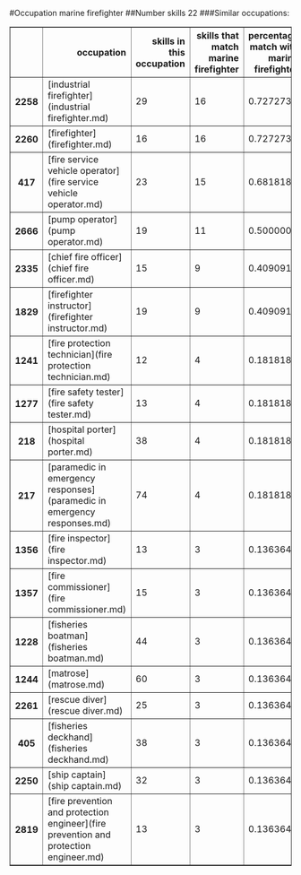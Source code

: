 #Occupation marine firefighter
##Number skills 22
###Similar occupations:
<table border="1" class="dataframe">
  <thead>
    <tr style="text-align: right;">
      <th></th>
      <th>occupation</th>
      <th>skills in this occupation</th>
      <th>skills that match marine firefighter</th>
      <th>percentage match with marine firefighter</th>
      <th>skills not in marine firefighter</th>
    </tr>
  </thead>
  <tbody>
    <tr>
      <th>2258</th>
      <td>[industrial firefighter](industrial firefighter.md)</td>
      <td>29</td>
      <td>16</td>
      <td>0.727273</td>
      <td>13</td>
    </tr>
    <tr>
      <th>2260</th>
      <td>[firefighter](firefighter.md)</td>
      <td>16</td>
      <td>16</td>
      <td>0.727273</td>
      <td>0</td>
    </tr>
    <tr>
      <th>417</th>
      <td>[fire service vehicle operator](fire service vehicle operator.md)</td>
      <td>23</td>
      <td>15</td>
      <td>0.681818</td>
      <td>8</td>
    </tr>
    <tr>
      <th>2666</th>
      <td>[pump operator](pump operator.md)</td>
      <td>19</td>
      <td>11</td>
      <td>0.500000</td>
      <td>8</td>
    </tr>
    <tr>
      <th>2335</th>
      <td>[chief fire officer](chief fire officer.md)</td>
      <td>15</td>
      <td>9</td>
      <td>0.409091</td>
      <td>6</td>
    </tr>
    <tr>
      <th>1829</th>
      <td>[firefighter instructor](firefighter instructor.md)</td>
      <td>19</td>
      <td>9</td>
      <td>0.409091</td>
      <td>10</td>
    </tr>
    <tr>
      <th>1241</th>
      <td>[fire protection technician](fire protection technician.md)</td>
      <td>12</td>
      <td>4</td>
      <td>0.181818</td>
      <td>8</td>
    </tr>
    <tr>
      <th>1277</th>
      <td>[fire safety tester](fire safety tester.md)</td>
      <td>13</td>
      <td>4</td>
      <td>0.181818</td>
      <td>9</td>
    </tr>
    <tr>
      <th>218</th>
      <td>[hospital porter](hospital porter.md)</td>
      <td>38</td>
      <td>4</td>
      <td>0.181818</td>
      <td>34</td>
    </tr>
    <tr>
      <th>217</th>
      <td>[paramedic in emergency responses](paramedic in emergency responses.md)</td>
      <td>74</td>
      <td>4</td>
      <td>0.181818</td>
      <td>70</td>
    </tr>
    <tr>
      <th>1356</th>
      <td>[fire inspector](fire inspector.md)</td>
      <td>13</td>
      <td>3</td>
      <td>0.136364</td>
      <td>10</td>
    </tr>
    <tr>
      <th>1357</th>
      <td>[fire commissioner](fire commissioner.md)</td>
      <td>15</td>
      <td>3</td>
      <td>0.136364</td>
      <td>12</td>
    </tr>
    <tr>
      <th>1228</th>
      <td>[fisheries boatman](fisheries boatman.md)</td>
      <td>44</td>
      <td>3</td>
      <td>0.136364</td>
      <td>41</td>
    </tr>
    <tr>
      <th>1244</th>
      <td>[matrose](matrose.md)</td>
      <td>60</td>
      <td>3</td>
      <td>0.136364</td>
      <td>57</td>
    </tr>
    <tr>
      <th>2261</th>
      <td>[rescue diver](rescue diver.md)</td>
      <td>25</td>
      <td>3</td>
      <td>0.136364</td>
      <td>22</td>
    </tr>
    <tr>
      <th>405</th>
      <td>[fisheries deckhand](fisheries deckhand.md)</td>
      <td>38</td>
      <td>3</td>
      <td>0.136364</td>
      <td>35</td>
    </tr>
    <tr>
      <th>2250</th>
      <td>[ship captain](ship captain.md)</td>
      <td>32</td>
      <td>3</td>
      <td>0.136364</td>
      <td>29</td>
    </tr>
    <tr>
      <th>2819</th>
      <td>[fire prevention and protection engineer](fire prevention and protection engineer.md)</td>
      <td>13</td>
      <td>3</td>
      <td>0.136364</td>
      <td>10</td>
    </tr>
  </tbody>
</table>

